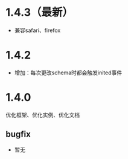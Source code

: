 # 1.4.3（最新）
- 兼容safari、firefox

# 1.4.2
- 增加：每次更改schema时都会触发inited事件

# 1.4.0
优化框架、优化实例、优化文档

## bugfix
- 暂无

